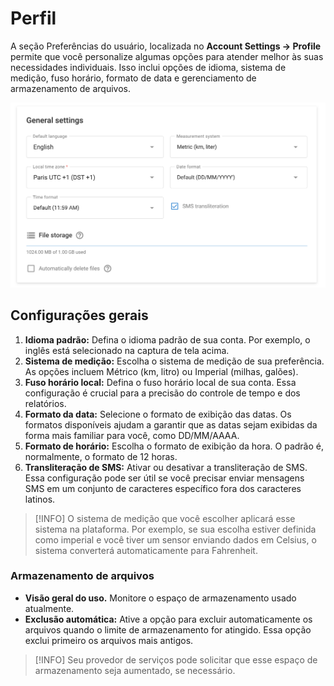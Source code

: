# Perfil

A seção Preferências do usuário, localizada no **Account Settings → Profile** permite que você personalize algumas opções para atender melhor às suas necessidades individuais. Isso inclui opções de idioma, sistema de medição, fuso horário, formato de data e gerenciamento de armazenamento de arquivos.

![image-20240718-180427.png](attachments/image-20240718-180427.png)

## Configurações gerais

1. **Idioma padrão:** Defina o idioma padrão de sua conta. Por exemplo, o inglês está selecionado na captura de tela acima.
2. **Sistema de medição:** Escolha o sistema de medição de sua preferência. As opções incluem Métrico (km, litro) ou Imperial (milhas, galões).
3. **Fuso horário local:** Defina o fuso horário local de sua conta. Essa configuração é crucial para a precisão do controle de tempo e dos relatórios.
4. **Formato da data:** Selecione o formato de exibição das datas. Os formatos disponíveis ajudam a garantir que as datas sejam exibidas da forma mais familiar para você, como DD/MM/AAAA.
5. **Formato de horário:** Escolha o formato de exibição da hora. O padrão é, normalmente, o formato de 12 horas.
6. **Transliteração de SMS:** Ativar ou desativar a transliteração de SMS. Essa configuração pode ser útil se você precisar enviar mensagens SMS em um conjunto de caracteres específico fora dos caracteres latinos.

> [!INFO]
> O sistema de medição que você escolher aplicará esse sistema na plataforma. Por exemplo, se sua escolha estiver definida como imperial e você tiver um sensor enviando dados em Celsius, o sistema converterá automaticamente para Fahrenheit.

### Armazenamento de arquivos

- **Visão geral do uso.** Monitore o espaço de armazenamento usado atualmente.
- **Exclusão automática:** Ative a opção para excluir automaticamente os arquivos quando o limite de armazenamento for atingido. Essa opção exclui primeiro os arquivos mais antigos.

> [!INFO]
> Seu provedor de serviços pode solicitar que esse espaço de armazenamento seja aumentado, se necessário.